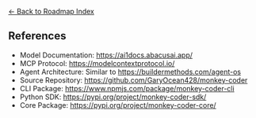 [← Back to Roadmap Index](./index.md)

## References

- Model Documentation: https://ai1docs.abacusai.app/
- MCP Protocol: https://modelcontextprotocol.io/
- Agent Architecture: Similar to https://buildermethods.com/agent-os
- Source Repository: https://github.com/GaryOcean428/monkey-coder
- CLI Package: https://www.npmjs.com/package/monkey-coder-cli
- Python SDK: https://pypi.org/project/monkey-coder-sdk/
- Core Package: https://pypi.org/project/monkey-coder-core/
